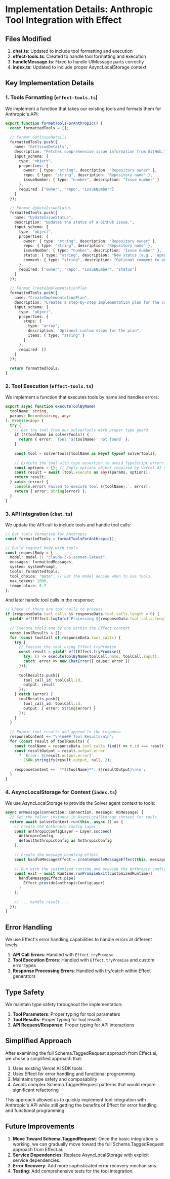 # Implementation Details: Anthropic Tool Integration with Effect

## Files Modified

1. **chat.ts**: Updated to include tool formatting and execution
2. **effect-tools.ts**: Created to handle tool formatting and execution
3. **handleMessage.ts**: Fixed to handle UIMessage parts correctly
4. **index.ts**: Updated to include proper AsyncLocalStorage context

## Key Implementation Details

### 1. Tools Formatting (`effect-tools.ts`)

We implement a function that takes our existing tools and formats them for Anthropic's API:

```typescript
export function formatToolsForAnthropic() {
  const formattedTools = [];
  
  // Format GetIssueDetails
  formattedTools.push({
    name: "GetIssueDetails",
    description: "Fetches comprehensive issue information from GitHub.",
    input_schema: {
      type: "object",
      properties: {
        owner: { type: "string", description: "Repository owner" },
        repo: { type: "string", description: "Repository name" },
        issueNumber: { type: "number", description: "Issue number" }
      },
      required: ["owner", "repo", "issueNumber"]
    }
  });
  
  // Format UpdateIssueStatus
  formattedTools.push({
    name: "UpdateIssueStatus",
    description: "Updates the status of a GitHub issue.",
    input_schema: {
      type: "object",
      properties: {
        owner: { type: "string", description: "Repository owner" },
        repo: { type: "string", description: "Repository name" },
        issueNumber: { type: "number", description: "Issue number" },
        status: { type: "string", description: "New status (e.g., 'open', 'closed')" },
        comment: { type: "string", description: "Optional comment to add" }
      },
      required: ["owner", "repo", "issueNumber", "status"]
    }
  });
  
  // Format CreateImplementationPlan
  formattedTools.push({
    name: "CreateImplementationPlan",
    description: "Creates a step-by-step implementation plan for the current issue.",
    input_schema: {
      type: "object",
      properties: {
        steps: { 
          type: "array", 
          description: "Optional custom steps for the plan",
          items: { type: "string" } 
        }
      },
      required: []
    }
  });
  
  return formattedTools;
}
```

### 2. Tool Execution (`effect-tools.ts`)

We implement a function that executes tools by name and handles errors:

```typescript
export async function executeToolByName(
  toolName: string, 
  params: Record<string, any>
): Promise<any> {
  try {
    // Get the tool from our solverTools with proper type guard
    if (!(toolName in solverTools)) {
      return { error: `Tool '${toolName}' not found` };
    }
    
    const tool = solverTools[toolName as keyof typeof solverTools];
    
    // Execute the tool with type assertion to avoid TypeScript errors
    const options = {}; // Empty options object required by Vercel AI SDK
    const result = await (tool.execute as any)(params, options);
    return result;
  } catch (error) {
    console.error(`Failed to execute tool ${toolName}:`, error);
    return { error: String(error) };
  }
}
```

### 3. API Integration (`chat.ts`)

We update the API call to include tools and handle tool calls:

```typescript
// Get tools formatted for Anthropic
const formattedTools = formatToolsForAnthropic();

// Build request body with tools
const requestBody = {
  model: model || "claude-3-5-sonnet-latest",
  messages: formattedMessages,
  system: systemPrompt,
  tools: formattedTools,
  tool_choice: "auto", // Let the model decide when to use tools
  max_tokens: 1000,
  temperature: 0.7
};
```

And later handle tool calls in the response:

```typescript
// Check if there are tool calls to process
if (responseData.tool_calls && responseData.tool_calls.length > 0) {
  yield* eff(Effect.logInfo(`Processing ${responseData.tool_calls.length} tool calls from Anthropic response`));
  
  // Execute tools one by one within the Effect context
  const toolResults = [];
  for (const toolCall of responseData.tool_calls) {
    try {
      // Execute the tool using Effect.tryPromise
      const result = yield* eff(Effect.tryPromise({
        try: () => executeToolByName(toolCall.name, toolCall.input),
        catch: error => new ChatError({ cause: error })
      }));
      
      toolResults.push({
        tool_call_id: toolCall.id,
        output: result
      });
    } catch (error) {
      toolResults.push({
        tool_call_id: toolCall.id,
        output: { error: String(error) }
      });
    }
  }
  
  // Format tool results and append to the response
  responseContent += "\n\n### Tool Results\n\n";
  for (const result of toolResults) {
    const toolName = responseData.tool_calls.find(t => t.id === result.tool_call_id)?.name || "unknown";
    const resultOutput = result.output.error 
      ? `Error: ${result.output.error}`
      : JSON.stringify(result.output, null, 2);
      
    responseContent += `**${toolName}**: ${resultOutput}\n\n`;
  }
}
```

### 4. AsyncLocalStorage for Context (`index.ts`)

We use AsyncLocalStorage to provide the Solver agent context to tools:

```typescript
async onMessage(connection: Connection, message: WSMessage) {
  // Set the solver instance in AsyncLocalStorage context for tools
  return await solverContext.run(this, async () => {
    // Create the Anthropic config layer
    const anthropicConfigLayer = Layer.succeed(
      AnthropicConfig,
      defaultAnthropicConfig as AnthropicConfig
    );
    
    // Create the message handling effect
    const handleMessageEffect = createHandleMessageEffect(this, message as string);
    
    // Run with the customized runtime and provide the Anthropic config layer
    const exit = await Runtime.runPromiseExit(customizedRuntime)(
      handleMessageEffect.pipe(
        Effect.provide(anthropicConfigLayer)
      )
    );
    
    // ... handle result ...
  });
}
```

## Error Handling

We use Effect's error handling capabilities to handle errors at different levels:

1. **API Call Errors**: Handled with `Effect.tryPromise`
2. **Tool Execution Errors**: Handled with `Effect.tryPromise` and custom error types
3. **Response Processing Errors**: Handled with try/catch within Effect generators

## Type Safety

We maintain type safety throughout the implementation:

1. **Tool Parameters**: Proper typing for tool parameters
2. **Tool Results**: Proper typing for tool results
3. **API Request/Response**: Proper typing for API interactions

## Simplified Approach

After examining the full Schema.TaggedRequest approach from Effect.ai, we chose a simplified approach that:

1. Uses existing Vercel AI SDK tools
2. Uses Effect for error handling and functional programming
3. Maintains type safety and composability
4. Avoids complex Schema.TaggedRequest patterns that would require significant refactoring

This approach allowed us to quickly implement tool integration with Anthropic's API while still getting the benefits of Effect for error handling and functional programming.

## Future Improvements

1. **Move Toward Schema.TaggedRequest**: Once the basic integration is working, we can gradually move toward the full Schema.TaggedRequest approach from Effect.ai.
2. **Service Dependencies**: Replace AsyncLocalStorage with explicit service dependencies.
3. **Error Recovery**: Add more sophisticated error recovery mechanisms.
4. **Testing**: Add comprehensive tests for the tool integration.